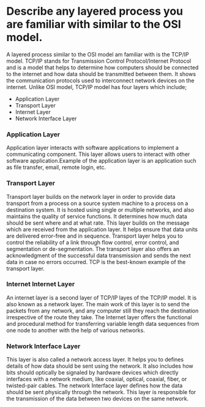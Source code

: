 # Describe any layered process you are familiar  with similar to the OSI model.

A layered process similar  to the OSI model am familiar with is the TCP/IP model. 
TCP/IP stands for Transmission Control Protocol/Internet Protocol and is a model that helps to determine how computers should be connected to the internet and how data should be transmitted between them. It shows the  communication protocols used to interconnect network devices on the internet.
Unlike OSI model, TCP/IP model has four layers which include;
* Application Layer
* Transport Layer 
* Internet Layer
* Network Interface Layer

### Application Layer
Application layer interacts with software applications to implement a communicating component. This layer allows users to interact with other software application.Example of the application layer is an application such as file transfer, email, remote login, etc.

### Transport Layer
Transport layer builds on the network layer in order to provide data transport from a process on a source system machine to a process on a destination system. It is hosted using single or multiple networks, and also maintains the quality of service functions.
It determines how much data should be sent where and at what rate. This layer builds on the message which are received from the application layer. It helps ensure that data units are delivered error-free and in sequence.
Transport layer helps you to control the reliability of a link through flow control, error control, and segmentation or de-segmentation.
The transport layer also offers an acknowledgment of the successful data transmission and sends the next data in case no errors occurred. TCP is the best-known example of the transport layer.

### Internet Internet Layer
An internet layer is a second layer of TCP/IP layes of the TCP/IP model. It is also known as a network layer. The main work of this layer is to send the packets from any network, and any computer still they reach the destination irrespective of the route they take.
The Internet layer offers the functional and procedural method for transferring variable length data sequences from one node to another with the help of various networks.

### Network Interface Layer
This layer is also called a network access layer. It helps you to defines details of how data should be sent using the network.
It also includes how bits should optically be signaled by hardware devices which directly interfaces with a network medium, like coaxial, optical, coaxial, fiber, or twisted-pair cables.
The network Interface layer defines how the data should be sent physically through the network. This layer is responsible for the transmission of the data between two devices on the same network.



